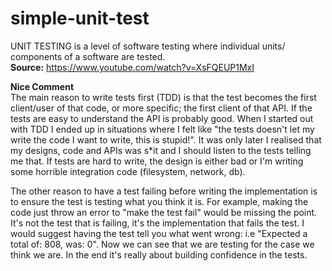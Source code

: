 # simple-unit-test
UNIT TESTING is a level of software testing where individual units/ components of a software are tested.  
**Source:** https://www.youtube.com/watch?v=XsFQEUP1MxI  

**Nice Comment**  
The main reason to write tests first (TDD) is that the test becomes the first client/user of that code, or more specific; the first client of that API. If the tests are easy to understand the API is probably good. When I started out with TDD I ended up in situations where I felt like "the tests doesn't let my write the code I want to write, this is stupid!". It was only later I realised that my designs, code and APIs was s*it and I should listen to the tests telling me that. If tests are hard to write, the design is either bad or I'm writing some horrible integration code (filesystem, network, db).  

The other reason to have a test failing before writing the implementation is to ensure the test is testing what you think it is.
For example, making the code just throw an error to "make the test fail" would be missing the point. It's not the test that is failing, it's the implementation that fails the test. I would suggest having the test tell you what went wrong: i.e "Expected a total of: 808, was: 0". Now we can see that we are testing for the case we think we are. In the end it's really about building confidence in the tests.
